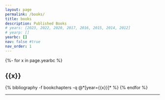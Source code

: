 ```yaml
---
layout: page
permalink: /books/
title: books
description: Published Books
# years: [2023, 2022, 2020, 2017, 2016, 2015, 2014, 2012]
# yearp: []
yearbc: []
nav: false #true
nav_order: 1
---
```


<!-- ## Books -->
<div class="publications">

{%- for x in page.yearbc %}
  <h2 class="year">{{x}}</h2>
  {% bibliography -f bookchapters -q @*[year={{x}}]* %}
{% endfor %}

</div>

------------------------------------------------------------------------------------------------------------------
